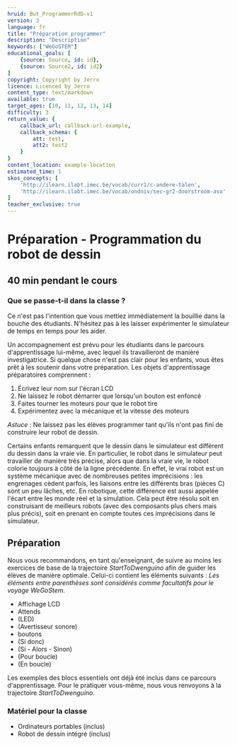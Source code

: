 ```yaml
---
hruid: But_ProgrammerRdD-v1
version: 3
language: fr
title: "Préparation programmer"
description: "Description"
keywords: ["WeGoSTEM"]
educational_goals: [
    {source: Source, id: id}, 
    {source: Source2, id: id2}
]
copyright: Copyright by Jerro
licence: Licenced by Jerro
content_type: text/markdown
available: true
target_ages: [10, 11, 12, 13, 14]
difficulty: 3
return_value: {
    callback_url: callback-url-example,
    callback_schema: {
        att: test,
        att2: test2
    }
}
content_location: example-location
estimated_time: 1
skos_concepts: [
    'http://ilearn.ilabt.imec.be/vocab/curr1/c-andere-talen', 
    'http://ilearn.ilabt.imec.be/vocab/ondniv/sec-gr2-doorstroom-aso'
]
teacher_exclusive: true
---
```

# Préparation - Programmation du robot de dessin
## 40 min pendant le cours

### Que se passe-t-il dans la classe ?
Ce n'est pas l'intention que vous mettiez immédiatement la bouillie dans la bouche des étudiants. N'hésitez pas à les laisser expérimenter le simulateur de temps en temps pour les aider.

Un accompagnement est prévu pour les étudiants dans le parcours d'apprentissage lui-même, avec lequel ils travailleront de manière investigatrice. Si quelque chose n'est pas clair pour les enfants, vous êtes prêt à les soutenir dans votre préparation. Les objets d'apprentissage préparatoires comprennent :

1. Écrivez leur nom sur l'écran LCD
2. Ne laissez le robot démarrer que lorsqu'un bouton est enfoncé
3. Faites tourner les moteurs pour que le robot tire
4. Expérimentez avec la mécanique et la vitesse des moteurs

*Astuce* : Ne laissez pas les élèves programmer tant qu'ils n'ont pas fini de construire leur robot de dessin.

Certains enfants remarquent que le dessin dans le simulateur est différent du dessin dans la vraie vie. En particulier, le robot dans le simulateur peut travailler de manière très précise, alors que dans la vraie vie, le robot colorie toujours à côté de la ligne précédente. En effet, le vrai robot est un système mécanique avec de nombreuses petites imprécisions : les engrenages cèdent parfois, les liaisons entre les différents bras (pièces C) sont un peu lâches, etc. En robotique, cette différence est aussi appelée l'écart entre les monde réel et la simulation. Cela peut être résolu soit en construisant de meilleurs robots (avec des composants plus chers mais plus précis), soit en prenant en compte toutes ces imprécisions dans le simulateur.

## Préparation

Nous vous recommandons, en tant qu'enseignant, de suivre au moins les exercices de base de la trajectoire *StartToDwenguino* afin de guider les élèves de manière optimale. Celui-ci contient les éléments suivants :
*Les éléments entre parenthèses sont considérés comme facultatifs pour le voyage WeGoStem.*

* Affichage LCD
* Attends
* (LED)
* (Avertisseur sonore)
* boutons
* (Si donc)
* (Si - Alors - Sinon)
* (Pour boucle)
* (En boucle)

Les exemples des blocs essentiels ont déjà été inclus dans ce parcours d'apprentissage. Pour le pratiquer vous-même, nous vous renvoyons à la trajectoire *StartToDwenguino*.

### Matériel pour la classe

* Ordinateurs portables (inclus)
* Robot de dessin intégré (inclus)

